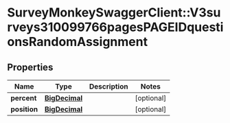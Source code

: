 # SurveyMonkeySwaggerClient::V3surveys310099766pagesPAGEIDquestionsRandomAssignment

## Properties
Name | Type | Description | Notes
------------ | ------------- | ------------- | -------------
**percent** | [**BigDecimal**](BigDecimal.md) |  | [optional] 
**position** | [**BigDecimal**](BigDecimal.md) |  | [optional] 

